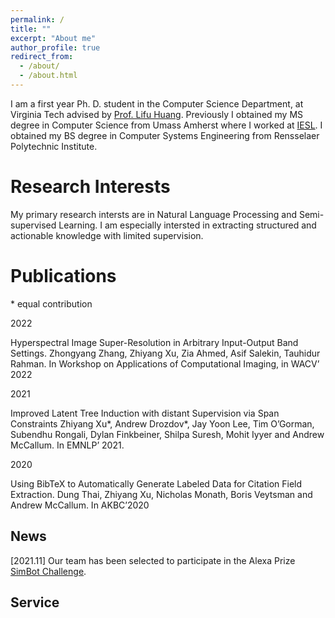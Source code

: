 ```yaml
---
permalink: /
title: ""
excerpt: "About me"
author_profile: true
redirect_from: 
  - /about/
  - /about.html
---
```


I am a first year Ph. D. student in the Computer Science Department, at Virginia Tech advised by [Prof. Lifu Huang](https://wilburone.github.io/). Previously I obtained my MS degree in Computer Science from Umass Amherst where I worked at [IESL](http://www.iesl.cs.umass.edu/). I obtained my BS degree in Computer Systems Engineering from Rensselaer Polytechnic Institute.

Research Interests
======
My primary research intersts are in Natural Language Processing and Semi-supervised Learning. I am especially intersted in extracting structured and actionable knowledge with limited supervision.

Publications
======
\* equal contribution

2022

Hyperspectral Image Super-Resolution in Arbitrary Input-Output Band Settings.
Zhongyang Zhang, Zhiyang Xu, Zia Ahmed, Asif Salekin, Tauhidur Rahman. 
In Workshop on Applications of Computational Imaging, in WACV’ 2022

2021

Improved Latent Tree Induction with distant Supervision via Span Constraints
Zhiyang Xu*, Andrew Drozdov*, Jay Yoon Lee, Tim O’Gorman, Subendhu Rongali, Dylan Finkbeiner, Shilpa Suresh, Mohit Iyyer and Andrew McCallum. 
In EMNLP’ 2021.

2020

Using BibTeX to Automatically Generate Labeled Data for Citation Field Extraction. 
Dung Thai, Zhiyang Xu, Nicholas Monath, Boris Veytsman and Andrew McCallum. 
In AKBC’2020

News
------
[2021.11] Our team has been selected to participate in the Alexa Prize [SimBot Challenge](https://www.amazon.science/alexa-prize).

Service
------


